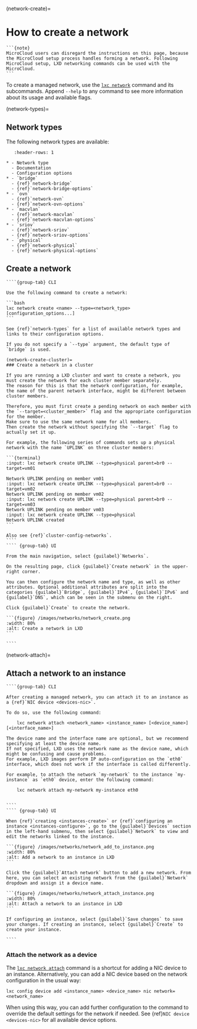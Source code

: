 (network-create)=
# How to create a network

````{only} integrated
```{note}
MicroCloud users can disregard the instructions on this page, because the MicroCloud setup process handles forming a network. Following MicroCloud setup, LXD networking commands can be used with the MicroCloud.
```
````

To create a managed network, use the [`lxc network`](lxc_network.md) command and its subcommands.
Append `--help` to any command to see more information about its usage and available flags.

(network-types)=
## Network types

The following network types are available:

```{list-table}
   :header-rows: 1

* - Network type
  - Documentation
  - Configuration options
* - `bridge`
  - {ref}`network-bridge`
  - {ref}`network-bridge-options`
* - `ovn`
  - {ref}`network-ovn`
  - {ref}`network-ovn-options`
* - `macvlan`
  - {ref}`network-macvlan`
  - {ref}`network-macvlan-options`
* - `sriov`
  - {ref}`network-sriov`
  - {ref}`network-sriov-options`
* - `physical`
  - {ref}`network-physical`
  - {ref}`network-physical-options`

```

## Create a network

`````{tabs}
````{group-tab} CLI

Use the following command to create a network:

```bash
lxc network create <name> --type=<network_type> [configuration_options...]
```

See {ref}`network-types` for a list of available network types and links to their configuration options.

If you do not specify a `--type` argument, the default type of `bridge` is used.

(network-create-cluster)=
### Create a network in a cluster

If you are running a LXD cluster and want to create a network, you must create the network for each cluster member separately.
The reason for this is that the network configuration, for example, the name of the parent network interface, might be different between cluster members.

Therefore, you must first create a pending network on each member with the `--target=<cluster_member>` flag and the appropriate configuration for the member.
Make sure to use the same network name for all members.
Then create the network without specifying the `--target` flag to actually set it up.

For example, the following series of commands sets up a physical network with the name `UPLINK` on three cluster members:

```{terminal}
:input: lxc network create UPLINK --type=physical parent=br0 --target=vm01

Network UPLINK pending on member vm01
:input: lxc network create UPLINK --type=physical parent=br0 --target=vm02
Network UPLINK pending on member vm02
:input: lxc network create UPLINK --type=physical parent=br0 --target=vm03
Network UPLINK pending on member vm03
:input: lxc network create UPLINK --type=physical
Network UPLINK created
```

Also see {ref}`cluster-config-networks`.
````
```` {group-tab} UI

From the main navigation, select {guilabel}`Networks`.

On the resulting page, click {guilabel}`Create network` in the upper-right corner.

You can then configure the network name and type, as well as other attributes. Optional additional attributes are split into the categories {guilabel}`Bridge`, {guilabel}`IPv4`, {guilabel}`IPv6` and {guilabel}`DNS`, which can be seen in the submenu on the right.

Click {guilabel}`Create` to create the network.

```{figure} /images/networks/network_create.png
:width: 80%
:alt: Create a network in LXD
```

````
`````

(network-attach)=
## Attach a network to an instance

`````{tabs}
````{group-tab} CLI

After creating a managed network, you can attach it to an instance as a {ref}`NIC device <devices-nic>`.

To do so, use the following command:

    lxc network attach <network_name> <instance_name> [<device_name>] [<interface_name>]

The device name and the interface name are optional, but we recommend specifying at least the device name.
If not specified, LXD uses the network name as the device name, which might be confusing and cause problems.
For example, LXD images perform IP auto-configuration on the `eth0` interface, which does not work if the interface is called differently.

For example, to attach the network `my-network` to the instance `my-instance` as `eth0` device, enter the following command:

    lxc network attach my-network my-instance eth0


````
```` {group-tab} UI

When {ref}`creating <instances-create>` or {ref}`configuring an instance <instances-configure>`, go to the {guilabel}`Devices` section in the left-hand submenu, then select {guilabel}`Network` to view and edit the networks linked to the instance.

```{figure} /images/networks/network_add_to_instance.png
:width: 80%
:alt: Add a network to an instance in LXD
```

Click the {guilabel}`Attach network` button to add a new network. From here, you can select an existing network from the {guilabel}`Network` dropdown and assign it a device name.

```{figure} /images/networks/network_attach_instance.png
:width: 80%
:alt: Attach a network to an instance in LXD
```

If configuring an instance, select {guilabel}`Save changes` to save your changes. If creating an instance, select {guilabel}`Create` to create your instance.

````
`````

### Attach the network as a device

The [`lxc network attach`](lxc_network_attach.md) command is a shortcut for adding a NIC device to an instance.
Alternatively, you can add a NIC device based on the network configuration in the usual way:

    lxc config device add <instance_name> <device_name> nic network=<network_name>

When using this way, you can add further configuration to the command to override the default settings for the network if needed.
See {ref}`NIC device <devices-nic>` for all available device options.
